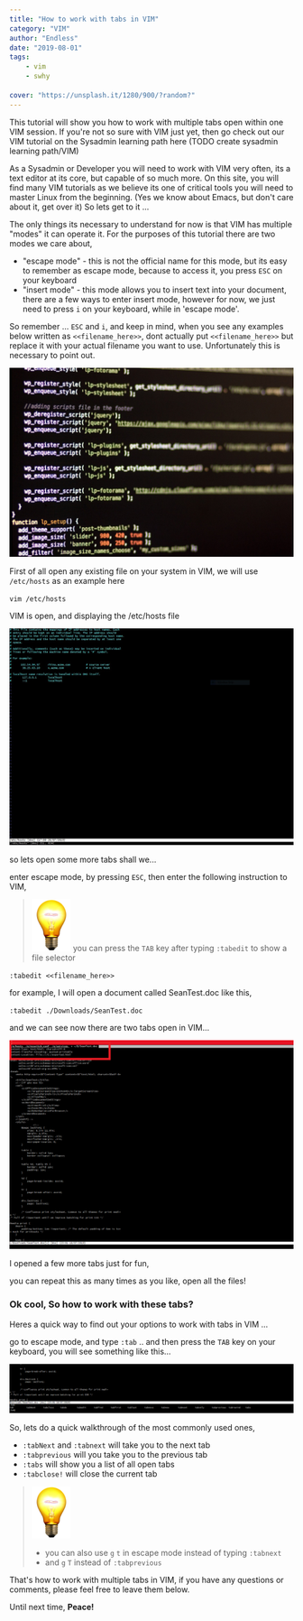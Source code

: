 ```yaml
---
title: "How to work with tabs in VIM"
category: "VIM"
author: "Endless"
date: "2019-08-01"
tags:
    - vim
    - swhy

cover: "https://unsplash.it/1280/900/?random?"
---
```



This tutorial will show you how to work with multiple tabs open within one VIM session. If you're not so sure with VIM just yet, then go check out our VIM tutorial on the
Sysadmin learning path here (TODO create sysadmin learning path/VIM)

As a Sysadmin or Developer you will need to work with VIM very often, its a text editor at its core, but capable of so much more. On this site, you will find many VIM tutorials as we believe its one of critical tools you will need to master Linux from the beginning. (Yes we know about Emacs, but don't care about it, get over it) So lets get to it ...

The only things its necessary to understand for now is that VIM has multiple "modes" it can operate it. For the purposes of this tutorial there are two modes we care about,

- "escape mode" - this is not the official name for this mode, but its easy to remember as escape mode, because to access it, you press `ESC` on your keyboard
- "insert mode" - this mode allows you to insert text into your document, there are a few ways to enter insert mode, however for now, we just need to press `i` on your keyboard, while in 'escape mode'.

So remember ... `ESC` and `i`, and keep in mind, when you see any examples below written as `<<filename_here>>`, dont actually put `<<filename_here>>` but replace it with your actual filename you want to use. Unfortunately this is necessary to point out.

![test](./photo-1507915600431-5292809c5ab7.jpg)

First of all open any existing file on your system in VIM, we will use `/etc/hosts` as an example here

`vim /etc/hosts`

VIM is open, and displaying the /etc/hosts file

![hosts](./hosts.jpg)

so lets open some more tabs shall we...

enter escape mode, by pressing `ESC`, then enter the following instruction to VIM,
> ![tip](./tip.png) you can press the `TAB` key after typing `:tabedit` to show a file selector

`:tabedit <<filename_here>>`

for example, I will open a document called SeanTest.doc like this,

`:tabedit ./Downloads/SeanTest.doc`

and we can see now there are two tabs open in VIM...

![tabs](./tabs.png)

I opened a few more tabs just for fun,

you can repeat this as many times as you like, open all the files!


### Ok cool, So how to work with these tabs?

Heres a quick way to find out your options to work with tabs in VIM ...

go to escape mode, and type
`:tab` .. and then press the `TAB` key on your keyboard, you will see something like this...

![tabopts](tabopts.png)

So, lets do a quick walkthrough of the most commonly used ones,

- `:tabNext` and `:tabnext` will take you to the next tab
- `:tabprevious` will you take you to the previous tab
-  `:tabs` will show you a list of all open tabs
-  `:tabclose!` will close the current tab

> ![tip](./tip.png)
> -  you can also use `g` `t` in escape mode instead of typing `:tabnext`
> - and `g` `T` instead of `:tabprevious`

That's how to work with multiple tabs in VIM, if you have any questions or comments, please feel free to leave them below.

Until next time, **Peace!**
